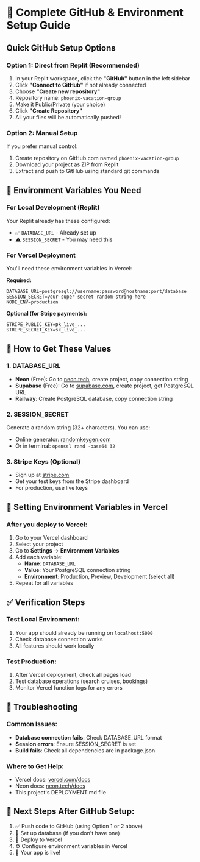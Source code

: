 # 🚀 Complete GitHub & Environment Setup Guide

## Quick GitHub Setup Options

### **Option 1: Direct from Replit (Recommended)**
1. In your Replit workspace, click the **"GitHub"** button in the left sidebar
2. Click **"Connect to GitHub"** if not already connected
3. Choose **"Create new repository"**
4. Repository name: `phoenix-vacation-group`
5. Make it Public/Private (your choice)
6. Click **"Create Repository"**
7. All your files will be automatically pushed!

### **Option 2: Manual Setup**
If you prefer manual control:
1. Create repository on GitHub.com named `phoenix-vacation-group`
2. Download your project as ZIP from Replit
3. Extract and push to GitHub using standard git commands

## 🔐 Environment Variables You Need

### **For Local Development (Replit)**
Your Replit already has these configured:
- ✅ `DATABASE_URL` - Already set up
- ⚠️ `SESSION_SECRET` - You may need this

### **For Vercel Deployment**
You'll need these environment variables in Vercel:

**Required:**
```
DATABASE_URL=postgresql://username:password@hostname:port/database
SESSION_SECRET=your-super-secret-random-string-here
NODE_ENV=production
```

**Optional (for Stripe payments):**
```
STRIPE_PUBLIC_KEY=pk_live_...
STRIPE_SECRET_KEY=sk_live_...
```

## 📝 How to Get These Values

### 1. **DATABASE_URL**
- **Neon** (Free): Go to [neon.tech](https://neon.tech), create project, copy connection string
- **Supabase** (Free): Go to [supabase.com](https://supabase.com), create project, get PostgreSQL URL
- **Railway**: Create PostgreSQL database, copy connection string

### 2. **SESSION_SECRET**
Generate a random string (32+ characters). You can use:
- Online generator: [randomkeygen.com](https://randomkeygen.com)
- Or in terminal: `openssl rand -base64 32`

### 3. **Stripe Keys** (Optional)
- Sign up at [stripe.com](https://stripe.com)
- Get your test keys from the Stripe dashboard
- For production, use live keys

## 🚀 Setting Environment Variables in Vercel

### After you deploy to Vercel:
1. Go to your Vercel dashboard
2. Select your project
3. Go to **Settings** → **Environment Variables**
4. Add each variable:
   - **Name**: `DATABASE_URL`
   - **Value**: Your PostgreSQL connection string
   - **Environment**: Production, Preview, Development (select all)
5. Repeat for all variables

## ✅ Verification Steps

### **Test Local Environment:**
1. Your app should already be running on `localhost:5000`
2. Check database connection works
3. All features should work locally

### **Test Production:**
1. After Vercel deployment, check all pages load
2. Test database operations (search cruises, bookings)
3. Monitor Vercel function logs for any errors

## 🔧 Troubleshooting

### **Common Issues:**
- **Database connection fails**: Check DATABASE_URL format
- **Session errors**: Ensure SESSION_SECRET is set
- **Build fails**: Check all dependencies are in package.json

### **Where to Get Help:**
- Vercel docs: [vercel.com/docs](https://vercel.com/docs)
- Neon docs: [neon.tech/docs](https://neon.tech/docs)
- This project's DEPLOYMENT.md file

## 🎯 Next Steps After GitHub Setup:
1. ✅ Push code to GitHub (using Option 1 or 2 above)
2. 🔐 Set up database (if you don't have one)
3. 🚀 Deploy to Vercel
4. ⚙️ Configure environment variables in Vercel
5. 🎉 Your app is live!